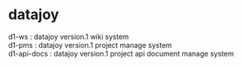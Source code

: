 # datajoy
d1-ws : datajoy version.1 wiki system<br>
d1-pms : datajoy version.1 project manage system<br>
d1-api-docs : datajoy version.1 project api document manage system
